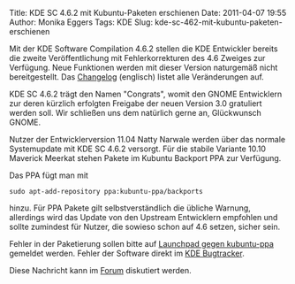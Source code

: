 Title: KDE SC 4.6.2 mit Kubuntu-Paketen erschienen
Date: 2011-04-07 19:55
Author: Monika Eggers
Tags: KDE
Slug: kde-sc-462-mit-kubuntu-paketen-erschienen


Mit der KDE Software Compilation 4.6.2 stellen die KDE Entwickler
bereits die zweite Veröffentlichung mit Fehlerkorrekturen des 4.6
Zweiges zur Verfügung. Neue Funktionen werden mit dieser Version
naturgemäß nicht bereitgestellt. Das
[Changelog](http://www.kde.org/announcements/changelogs/changelog4_6_1to4_6_2.php)
(englisch) listet alle Veränderungen auf.


KDE SC 4.6.2 trägt den Namen "Congrats", womit den GNOME Entwicklern zur
deren kürzlich erfolgten Freigabe der neuen Version 3.0 gratuliert
werden soll. Wir schließen uns dem natürlich gerne an, Glückwunsch
GNOME.


<!--break--><!--break-->

Nutzer der Entwicklerversion 11.04 Natty Narwale werden über das normale
Systemupdate mit KDE SC 4.6.2 versorgt. Für die stabile Variante 10.10
Maverick Meerkat stehen Pakete im Kubuntu Backport PPA zur Verfügung.


Das PPA fügt man mit


``` {.shell}
sudo apt-add-repository ppa:kubuntu-ppa/backports
```

hinzu. Für PPA Pakete gilt selbstverständlich die übliche Warnung,
allerdings wird das Update von den Upstream Entwicklern empfohlen und
sollte zumindest für Nutzer, die sowieso schon auf 4.6 setzen, sicher
sein.


Fehler in der Paketierung sollen bitte auf [Launchpad gegen
kubuntu-ppa](https://bugs.launchpad.net/kubuntu-ppa) gemeldet werden.
Fehler der Software direkt im [KDE Bugtracker](http://bugs.kde.org/).


Diese Nachricht kann im
[Forum](http://forum.kubuntu-de.org/index.php?board=1.0) diskutiert
werden.




